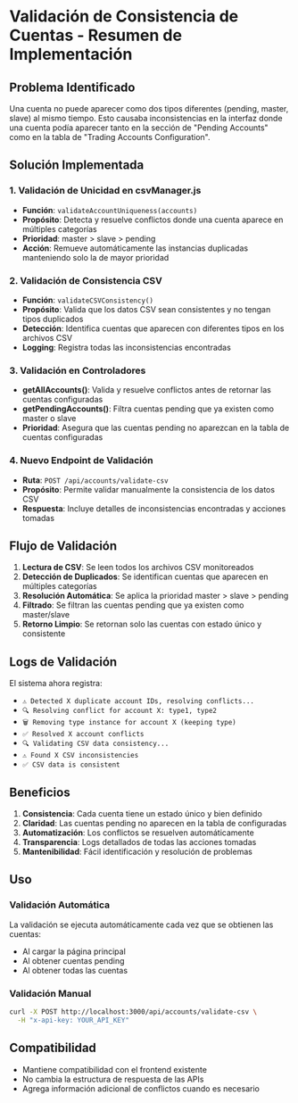 # Validación de Consistencia de Cuentas - Resumen de Implementación

## Problema Identificado
Una cuenta no puede aparecer como dos tipos diferentes (pending, master, slave) al mismo tiempo. Esto causaba inconsistencias en la interfaz donde una cuenta podía aparecer tanto en la sección de "Pending Accounts" como en la tabla de "Trading Accounts Configuration".

## Solución Implementada

### 1. Validación de Unicidad en csvManager.js
- **Función**: `validateAccountUniqueness(accounts)`
- **Propósito**: Detecta y resuelve conflictos donde una cuenta aparece en múltiples categorías
- **Prioridad**: master > slave > pending
- **Acción**: Remueve automáticamente las instancias duplicadas manteniendo solo la de mayor prioridad

### 2. Validación de Consistencia CSV
- **Función**: `validateCSVConsistency()`
- **Propósito**: Valida que los datos CSV sean consistentes y no tengan tipos duplicados
- **Detección**: Identifica cuentas que aparecen con diferentes tipos en los archivos CSV
- **Logging**: Registra todas las inconsistencias encontradas

### 3. Validación en Controladores
- **getAllAccounts()**: Valida y resuelve conflictos antes de retornar las cuentas configuradas
- **getPendingAccounts()**: Filtra cuentas pending que ya existen como master o slave
- **Prioridad**: Asegura que las cuentas pending no aparezcan en la tabla de cuentas configuradas

### 4. Nuevo Endpoint de Validación
- **Ruta**: `POST /api/accounts/validate-csv`
- **Propósito**: Permite validar manualmente la consistencia de los datos CSV
- **Respuesta**: Incluye detalles de inconsistencias encontradas y acciones tomadas

## Flujo de Validación

1. **Lectura de CSV**: Se leen todos los archivos CSV monitoreados
2. **Detección de Duplicados**: Se identifican cuentas que aparecen en múltiples categorías
3. **Resolución Automática**: Se aplica la prioridad master > slave > pending
4. **Filtrado**: Se filtran las cuentas pending que ya existen como master/slave
5. **Retorno Limpio**: Se retornan solo las cuentas con estado único y consistente

## Logs de Validación

El sistema ahora registra:
- `⚠️ Detected X duplicate account IDs, resolving conflicts...`
- `🔍 Resolving conflict for account X: type1, type2`
- `🗑️ Removing type instance for account X (keeping type)`
- `✅ Resolved X account conflicts`
- `🔍 Validating CSV data consistency...`
- `⚠️ Found X CSV inconsistencies`
- `✅ CSV data is consistent`

## Beneficios

1. **Consistencia**: Cada cuenta tiene un estado único y bien definido
2. **Claridad**: Las cuentas pending no aparecen en la tabla de configuradas
3. **Automatización**: Los conflictos se resuelven automáticamente
4. **Transparencia**: Logs detallados de todas las acciones tomadas
5. **Mantenibilidad**: Fácil identificación y resolución de problemas

## Uso

### Validación Automática
La validación se ejecuta automáticamente cada vez que se obtienen las cuentas:
- Al cargar la página principal
- Al obtener cuentas pending
- Al obtener todas las cuentas

### Validación Manual
```bash
curl -X POST http://localhost:3000/api/accounts/validate-csv \
  -H "x-api-key: YOUR_API_KEY"
```

## Compatibilidad
- Mantiene compatibilidad con el frontend existente
- No cambia la estructura de respuesta de las APIs
- Agrega información adicional de conflictos cuando es necesario
